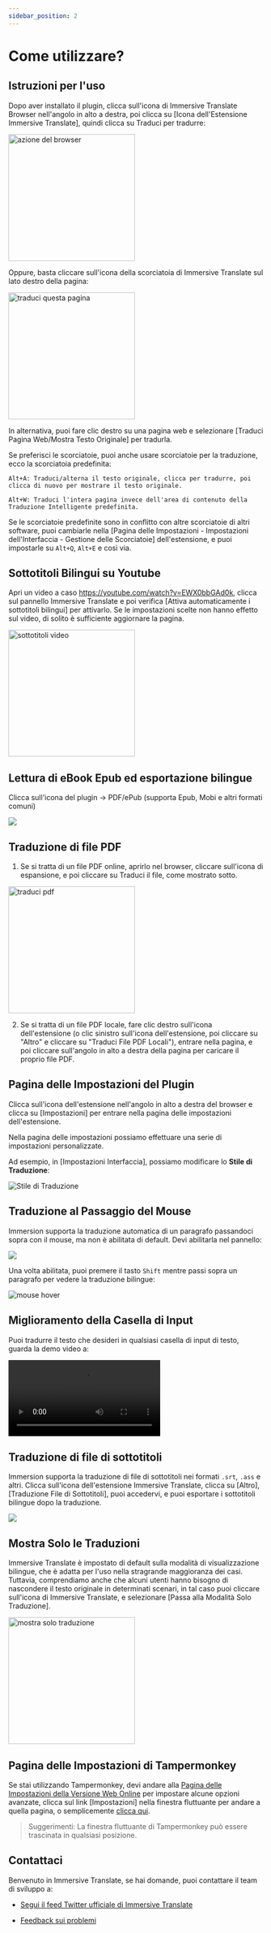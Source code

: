 ```yaml
---
sidebar_position: 2
---
```


# Come utilizzare?

## Istruzioni per l'uso

Dopo aver installato il plugin, clicca sull'icona di Immersive Translate Browser nell'angolo in alto a destra, poi clicca su [Icona dell'Estensione Immersive Translate], quindi clicca su Traduci per tradurre:

<img src="https://s.immersivetranslate.com/assets/browser_panel_en.jpg" alt="azione del browser" width="250" />

Oppure, basta cliccare sull'icona della scorciatoia di Immersive Translate sul lato destro della pagina:

<img src="https://s.immersivetranslate.com/assets/translate_this_page.jpeg" alt="traduci questa pagina" width="250" />

In alternativa, puoi fare clic destro su una pagina web e selezionare [Traduci Pagina Web/Mostra Testo Originale] per tradurla.

Se preferisci le scorciatoie, puoi anche usare scorciatoie per la traduzione, ecco la scorciatoia predefinita:

```
Alt+A: Traduci/alterna il testo originale, clicca per tradurre, poi clicca di nuovo per mostrare il testo originale.

Alt+W: Traduci l'intera pagina invece dell'area di contenuto della Traduzione Intelligente predefinita.
```

Se le scorciatoie predefinite sono in conflitto con altre scorciatoie di altri software, puoi cambiarle nella [Pagina delle Impostazioni - Impostazioni dell'Interfaccia - Gestione delle Scorciatoie] dell'estensione, e puoi impostarle su `Alt+Q`, `Alt+E` e così via.

<!-- **Puoi provare l'effetto cliccando su un racconto inglese a caso in [Buzzing](https://www.buzzing.cc/)\~** -->

<!-- L'operazione principale per la traduzione delle pagine web è la sopra, se ci sono ancora domande, puoi scansionare il seguente codice QR, unirti al gruppo ufficiale di scambio WeChat per una consultazione diretta:

<div align="center">
<img src="https://immersivetranslate.com/assets/wechat-contact.png" width="200" alt="qq" />
</div> -->

## Sottotitoli Bilingui su Youtube

Apri un video a caso https://youtube.com/watch?v=EWX0bbGAd0k, clicca sul pannello Immersive Translate e poi verifica [Attiva automaticamente i sottotitoli bilingui] per attivarlo. Se le impostazioni scelte non hanno effetto sul video, di solito è sufficiente aggiornare la pagina.

<img src="https://s.immersivetranslate.com/assets/video_subtitle_en.jpeg" alt="sottotitoli video" width="250" />

## Lettura di eBook Epub ed esportazione bilingue

Clicca sull'icona del plugin -> PDF/ePub (supporta Epub, Mobi e altri formati comuni)

<!-- Clicca per vedere il [video tutorial](https://www.bilibili.com/video/BV1CM41137CJ/?spm_id_from=333.999.0.0) -->

![](/assets/site/doc_en.jpg)

<!-- <video
controls style={{width:"100%", maxWidth:"500px"}}
controls
muted
poster="/assets/site/doc_en.jpg" src="https://s.immersivetranslate.com/videos/morefeature_epub_en.mp4"></video>  -->



## Traduzione di file PDF

1. Se si tratta di un file PDF online, aprirlo nel browser, cliccare sull'icona di espansione, e poi cliccare su Traduci il file, come mostrato sotto.

<img src="https://s.immersivetranslate.com/assets/translate_pdf_en.jpeg" alt="traduci pdf" width="250" />


2. Se si tratta di un file PDF locale, fare clic destro sull'icona dell'estensione (o clic sinistro sull'icona dell'estensione, poi cliccare su "Altro" e cliccare su "Traduci File PDF Locali"), entrare nella pagina, e poi cliccare sull'angolo in alto a destra della pagina per caricare il proprio file PDF.

<!-- [[Clicca qui per il video tutorial]](https://www.bilibili.com/video/BV1HP411z7Qi/?) -->

## Pagina delle Impostazioni del Plugin

Clicca sull'icona dell'estensione nell'angolo in alto a destra del browser e clicca su [Impostazioni] per entrare nella pagina delle impostazioni dell'estensione.

Nella pagina delle impostazioni possiamo effettuare una serie di impostazioni personalizzate.

Ad esempio, in [Impostazioni Interfaccia], possiamo modificare lo **Stile di Traduzione**:

<img src="https://s.immersivetranslate.com/assets/custom_style_en.jpeg" alt="Stile di Traduzione" />

## Traduzione al Passaggio del Mouse

Immersion supporta la traduzione automatica di un paragrafo passandoci sopra con il mouse, ma non è abilitata di default. Devi abilitarla nel pannello:

![](/assets/site/mouse_en.jpg)

Una volta abilitata, puoi premere il tasto `Shift` mentre passi sopra un paragrafo per vedere la traduzione bilingue:

![mouse hover](/assets/mouse-hover.gif)

## Miglioramento della Casella di Input

Puoi tradurre il testo che desideri in qualsiasi casella di input di testo, guarda la demo video a:

<video
controls
src="https://s.immersivetranslate.com/videos/20240219input_usage_en.mp4"
/>

## Traduzione di file di sottotitoli

Immersion supporta la traduzione di file di sottotitoli nei formati `.srt`, `.ass` e altri. Clicca sull'icona dell'estensione Immersive Translate, clicca su [Altro], [Traduzione File di Sottotitoli], puoi accedervi, e puoi esportare i sottotitoli bilingue dopo la traduzione.

<!-- ![subtitle](/assets/subtitle.jpg) -->
![](/assets/site/doc_en.jpg)

## Mostra Solo le Traduzioni

Immersive Translate è impostato di default sulla modalità di visualizzazione bilingue, che è adatta per l'uso nella stragrande maggioranza dei casi. Tuttavia, comprendiamo anche che alcuni utenti hanno bisogno di nascondere il testo originale in determinati scenari, in tal caso puoi cliccare sull'icona di Immersive Translate, e selezionare [Passa alla Modalità Solo Traduzione].

<img src="https://s.immersivetranslate.com/assets/show_translate_only.jpeg" alt="mostra solo traduzione" width="250" />

## Pagina delle Impostazioni di Tampermonkey

Se stai utilizzando Tampermonkey, devi andare alla [Pagina delle Impostazioni della Versione Web Online](https://dash.immersivetranslate.com/) per impostare alcune opzioni avanzate, clicca sul link [Impostazioni] nella finestra fluttuante per andare a quella pagina, o semplicemente [clicca qui](https://dash.immersivetranslate.com/).

> Suggerimenti: La finestra fluttuante di Tampermonkey può essere trascinata in qualsiasi posizione.

## Contattaci

Benvenuto in Immersive Translate, se hai domande, puoi contattare il team di sviluppo a:

<!-- - [Iscriviti a Immersive Translate via Email](https://immersivetranslate.substack.com/) Ricevi gli ultimi aggiornamenti e (benefici) in modo tempestivo. -->
- [Segui il feed Twitter ufficiale di Immersive Translate](https://twitter.com/immersivetrans)
<!-- - [Unisciti al gruppo Telegram](https://t.me/+rq848Z09nehlOTgx) per partecipare alle discussioni sulle funzionalità. -->
<!-- - [Unisciti al canale Telegram](https://t.me/immersivetranslate) Ricevi le ultime notizie! -->
- [Feedback sui problemi](https://github.com/immersive-translate/immersive-translate/issues/)


<video
autoPlay
loop
muted
plays-inline
width="1200px"
poster="/assets/site/full_usage_en.jpg"><source src="https://s.immersivetranslate.com/videos/total-usage-2024-01-18-with-mobile_en.mp4" type="video/mp4"/>Hai bisogno di un browser che supporti il video HTML5 per visualizzare questo video. </video>

## Per saperne di più

- [Richiesta di servizi di traduzione](/docs/services/)
- [Configurazione Personalizzata Avanzata](/docs/advanced/)
- [Domande Frequenti](/docs/faq/)
- [Registro delle modifiche](/docs/CHANGELOG/)